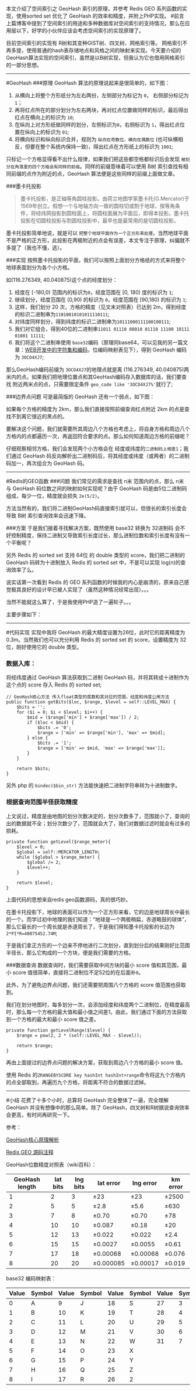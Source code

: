 本文介绍了空间索引之 GeoHash 索引的原理，并参考 Redis GEO 系列函数的实现，使用sorted set 优化了 GeoHash 的效率和精度，并附上PHP实现。
#前言
上篇博客中提到了空间索引的用途和多种数据库对空间索引的支持情况，那么在应用层以下，好学的小伙伴应该会考虑空间索引的实现原理了。

目前空间索引的实现有 R树和其变种GIST树、四叉树、网格索引等。
网格索引不再多提，使用普通的hash表存储地点和风格之间的映射来实现。今天要介绍的GeoHash算法实现的空间索引，虽然是以B树实现，但我认为它也借用网格索引的一部分思想。

---
#GeoHash
###原理
GeoHash 算法的原理说起来是很简单的，如下图：


1. 从横向上将整个方形纸分为左右两份，左侧部分为标记为 `0`， 右侧部分标记为 `1`；
2. 再将红点所在的部分划分为左右两块，再对红点位置做同样的标识，最后得出红点在横向上的标识为 `10`;
3. 在纵向上对方形纸做同样的划分，左侧标识为`0`，右侧标识为 `1`，得出红点位置在纵向上的标识为 `01`;
4. 将横向标识和纵向标识合并，规则为 `纵向在奇数位，横向在偶数位` (也可纵横相反，但要在整个系统内保持一致)，得出红点在方形纸上的标识为 `1001`;

只标记一个方格显得看不出什么规律，如果我们把这些都空格都标识后会发现 `被划分在角落里的四个方格会有同样的前缀`。同样的前缀意味着可以使用 B树 索引查找有相同前缀的点作为附近的点，GeoHash 算法便是这些同样的前缀上面做文章。

###墨卡托投影
>墨卡托投影，是正轴等角圆柱投影。由荷兰地图学家墨卡托(G.Mercator)于1569年创立。假想一个与地轴方向一致的圆柱切或割于地球，按等角条件，将经纬网投影到圆柱面上，将圆柱面展为平面后，即得本投影。墨卡托投影在切圆柱投影与割圆柱投影中，最早也是最常用的是切圆柱投影。

墨卡托投影简单地说，就是可以 `把整个地球平面作为一个正方形来处理`，当然地球平面不是严格的正方形，此投影在两极附近的点会有误差，本文专注于原理，纠偏就不多提了（我也不懂，逃）。

###实现
按照墨卡托投影的平面，我们可以按照上面划分方格纸的方式来将整个地球表面划分为各个小方格。

如(116.276349, 40.040875)这个点的经度划分：

1. 经度在 [-180,0) 范围内的标识为`0`，经度范围在 [0, 180) 度的标识为 `1`;
2. 继续划分，经度范围在 [0,90) 的标识为 `0`，经度范围在 [90,180) 的标识为 `1`;
3. 这样，我们划分 20 次，方格的精度（见文末对照表）已达到 2m，得到经度的标识二进制串为`11010010101011110111`;
4. 对纬度同样划分，得到纬度的标识二进制串为`10111000111100100111`;
5. 我们对它组合，得到40位的二进制串`11011 01110 00010 01110 11100 10111 01001 11111`;
6. 我们将这个二进制串使用 `base32`编码（原理同base64，可以见我的另一篇文章：[WEB开发中的字符集和编码](http://www.cnblogs.com/zhenbianshu/p/6163157.html)，位编码映射表见下），得到 GeoHash 编码为 `3OCO4XJ7`;

那么GeoHash编码前缀为 `3OCO4XJ7`的地理点就是离 (116.276349, 40.040875)两米内的点。如果我们把地理位置点和其GeoHash编码存入数据库的话，我们要查找 附近两米点的点，只需要限定条件 `geo_code like '3OCO4XJ7%'`就行了;

###边界点问题
可是最简版的 GeoHash 还有一个弱点，如下图：

如果每个方格的精度为 2km，那么我们直接按照前缀查询红点附近 2km 的点是查找不到离它很近的黑点的。

要解决这个问题，我们就需要所其周边八个方格也考虑上，将自身方格和周边八个方格内的点都遍历一次，再返回符合要求的点。那么如何知道周边方格的前缀呢？

仔细观察相邻方格，我们会发现两个小方格会在 经度或纬度的`二进制码上相差1`；我们通过 GeoHash 码反向解析出二进制码后，将其经度或纬度（或两者）的二进制码加一，再次组合为 GeoHash 码。

---

#Redis的GEO函数
###问题
我们常见的需求是查找 n米 范围内的点，那么 n米 与 GeoHash 码位数之间的映射如何实现呢？由于 GeoHash 码是由5位二进制码组成，每少一位，精度就会损失 `2e(5/2)`。

方法当然有的，我们将二进制GeoHash码直接索引就可以，但很长的索引长度会导致 B树 索引查询效率会迅速下降。

###方案
于是我们接着寻找解决方案，既然使用 base32 转换为 32进制码 会不好控制精度，保持二进制又导致索引长度过长，那么进制位数和索引长度有没有一个平衡呢？

另外 Redis 的 sorted set 支持 64位 的 double 类型的 score，我们把二进制的 GeoHash 码转为十进制放入 Redis 的 sorted set 中，不是可以实现 log(n)的查询效率了么。

说实话第一次看到 Redis 的 GEO 系列函数的时候我的内心是崩溃的，原来自己感觉极其良好的设计早已被人实现了（虽然这种情况经常出现）。。。

当然不能就这么算了，于是我使用PHP造了一遍轮子。。。

主要步骤如下：

---
#代码实现
实现中我将 GeoHash 的最大精度设置为26位，此时它的距离精度为 0.3m。当然我们也可以充分利用 Redis 的 sorted set 的 score，设置精度为 32 位，刚好使用它的 double 类型。
### 数据入库：
	
将经纬度通过 GeoHash 算法获取到二进制 GeoHash 码，并将其转成十进制作为这个点的 score 存入 Redis 的 sorted set;
    
    // GeoHash核心方法 传入float类型的度数和其对应的范围，经度和纬度公用方法
    public function getBits($loc, $range, $level = self::LEVEL_MAX) {
        $bits = '';
        for ($i = 0; $i < $level; $i++) {
            $mid = ($range['min'] + $range['max']) / 2;
            if ($loc < $mid) {
                $bits .= '0';
                $range = ['min' => $range['min'], 'max' => $mid];
            } else {
                $bits .= '1';
                $range = ['min' => $mid, 'max' => $range['max']];
            }
        }

        return $bits;
    }     

另外 php 的 `bindec($bin_str)` 方法能快速把二进制字符串转为十进制数字。
### 根据查询范围半径获取精度
	
上文说过，精度是由地图的划分次数决定的，划分次数多了，范围就小了，查询的出的数据就不全；划分次数少了，范围就会大了，我们对数据过滤时就会有过多的损耗。
	
```
private function getLevel($range_meter){
    $level = 0;
    $global = self::MERCATOR_LENGTH;
    while ($global > $range_meter) {
        $global /= 2;
        $level++;
    }

    return $level;
}	
```	
上面代码的思想来自redis geo函数源码，真的很巧妙。
	
在墨卡托投影下，地球的表面可以作为一个正方形来看，它的边是地球周长中最长的一个。而学过初中地理的我们知道：“地球是一个两极稍扁，赤道略鼓的球体”，那么它最长的一个周长就是赤道周长了，于是我们得知墨卡托投影的长边为 `2*PI*R=40075452.74M`;
	
于是我们拿正方形的一个边来不停地进行二次划分，直到划分后的结果刚好比范围半径长，那么它构成的一个方块，便是我们需要的方格。

###数据查询
数据查询时，我们需要获取中间方块的最小 score 值和其范围，最小 score 值很简单，直接将二进制位不足52位的在后面补`0`。

此外，为了避免边界点问题，我们还需要把周围八个方格的 score 值范围也获取到。

我们在划分地图时，每多划分一次，会添加经度和纬度两个二进制位，在精度最高时，那么每一个方格的最大值和最小值之间差1。由此，我们通过下面的方法获取到一个方格的最大和最小 score 值之差。

```
private function getLevelRange($level) {
    $range = pow(2, 2 * (self::LEVEL_MAX - $level));

    return $range;
}
```
再由上面提过的边界点问题的解决方案，获取到周边八个方格的最小 score 值。

使用 Redis 的`ZRANGEBYSCORE key hashInt hashInt+range`命令将这九个方格内的点全部取到，再遍历九个方格，将距离不符合的数据过滤掉。


---
#小结
花费了十多个小时，总算将 GeoHash 完全整体了一遍，完全理解 GeoHash 并没有想像中的那么简单。除了 GeoHash，四叉树和R树据说查询效率会更高，有时间再研究一下。

参考：

[GeoHash核心原理解析](http://www.cnblogs.com/LBSer/p/3310455.html)

[Redis GEO 源码注释](http://blog.huangz.me/diary/2015/annotated-redis-geo-source.html)

GeoHash位数精度对照表（wiki百科）：

|GeoHash length|	lat bits|	lng bits|	lat error|	lng error|	km error|
|---|---|---|---|---|---|
|1|2|3|±23|±23|±2500|
|2|	5|5|±2.8|±5.6	|±630
|3|7|8|±0.70|±0.70|±78|
|4|	10|10|±0.087|±0.18|±20
|5|	12|13|	±0.022|±0.022|±2.4|
|6|15|15|±0.0027|±0.0055|±0.61
|7|17|18|±0.00068|±0.00068	|±0.076
|8|20|20|±0.000085|±0.00017|±0.019

base32 编码映射表：

|Value|	Symbol	|	Value	|Symbol	|	Value	|Symbol	|	Value|	Symbol|
|---|---|---|---|---|---|---|---|
|0|A|9|J|18|S|27|3|
|1|B|10|K|19|T|28|4|
|2|C|11|L|20|U|29|5|
|3|D|12|M|21|V|30|6|
|4|E|13|N|22|W|31|7|
|5|F|14|O|23|X|	
|6|G|15|P|24|Y|
|7|H|16|Q|25|Z|
|8|I|17|R|26|2|


